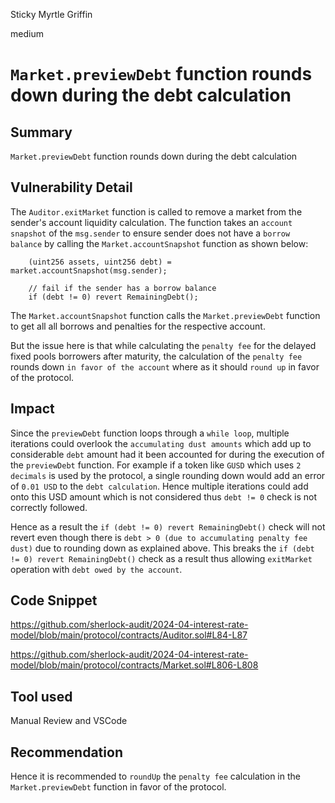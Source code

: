 Sticky Myrtle Griffin

medium

# `Market.previewDebt` function rounds down during the debt calculation

## Summary

`Market.previewDebt` function rounds down during the debt calculation

## Vulnerability Detail

The `Auditor.exitMarket` function is called to remove a market from the sender's account liquidity calculation. The function takes an `account snapshot` of the `msg.sender` to ensure sender does not have a `borrow balance` by calling the `Market.accountSnapshot` function as shown below:

```solidity
    (uint256 assets, uint256 debt) = market.accountSnapshot(msg.sender);

    // fail if the sender has a borrow balance
    if (debt != 0) revert RemainingDebt();
```

The `Market.accountSnapshot` function calls the `Market.previewDebt` function to get all all borrows and penalties for the respective account.

But the issue here is that while calculating the `penalty fee` for the delayed fixed pools borrowers after maturity, the calculation of the `penalty fee` rounds down `in favor of the account` where as it should `round up` in favor of the protocol.

## Impact

Since the `previewDebt` function loops through a  `while loop`, multiple iterations could overlook the `accumulating dust amounts` which add up to considerable `debt` amount had it been accounted for during the execution of the `previewDebt` function. For example if a token like `GUSD` which uses `2 decimals` is used by the protocol, a single rounding down would add an error of `0.01 USD` to the `debt calculation`. Hence multiple iterations could add onto this USD amount which is not considered thus `debt != 0` check is not correctly followed.

Hence as a result the `if (debt != 0) revert RemainingDebt()` check will not revert even though there is `debt > 0 (due to accumulating penalty fee dust)` due to rounding down as explained above. This breaks the `if (debt != 0) revert RemainingDebt()` check as a result thus allowing `exitMarket` operation with `debt owed by the account`.

## Code Snippet

https://github.com/sherlock-audit/2024-04-interest-rate-model/blob/main/protocol/contracts/Auditor.sol#L84-L87

https://github.com/sherlock-audit/2024-04-interest-rate-model/blob/main/protocol/contracts/Market.sol#L806-L808

## Tool used

Manual Review and VSCode

## Recommendation

Hence it is recommended to `roundUp` the `penalty fee` calculation in the `Market.previewDebt` function in favor of the protocol.